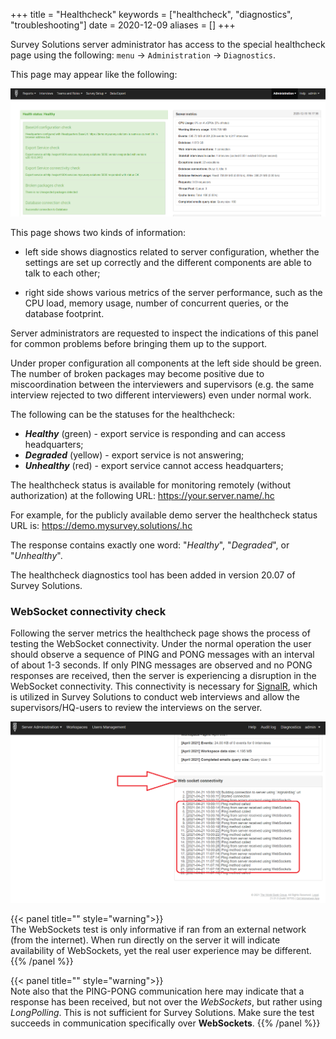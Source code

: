 +++
title = "Healthcheck"
keywords = ["healthcheck", "diagnostics", "troubleshooting"]
date = 2020-12-09
aliases = []
+++

Survey Solutions server administrator has access to the special healthcheck
page using the following: `menu` &#x2192; `Administration` &#x2192; `Diagnostics`.

This page may appear like the following:

<CENTER><A href="images/administration_diagnostics.png">
  <img src="images/administration_diagnostics.png" width=800>
</A></CENTER>

This page shows two kinds of information:

- left side shows diagnostics related to server configuration, whether the
settings are set up correctly and the different components are able to talk
to each other;

- right side shows various metrics of the server performance, such as the
CPU load, memory usage, number of concurrent queries, or the database footprint.

Server administrators are requested to inspect the indications of this panel for
common problems before bringing them up to the support.

Under proper configuration all components at the left side should be green. The
number of broken packages may become positive due to miscoordination between the
interviewers and supervisors (e.g. the same interview rejected to two different
interviewers) even under normal work.

The following can be the statuses for the healthcheck:

- ***Healthy*** (green) - export service is responding and can access headquarters;
- ***Degraded*** (yellow) - export service is not answering;
- ***Unhealthy*** (red) - export service cannot access headquarters;

The healthcheck status is available for monitoring remotely (without
authorization) at the following URL: https://your.server.name/.hc

For example, for the publicly available demo server the healthcheck status URL is:
https://demo.mysurvey.solutions/.hc

The response contains exactly one word: "*Healthy*", "*Degraded*", or
"*Unhealthy*".

The healthcheck diagnostics tool has been added in version 20.07 of Survey
Solutions.

### WebSocket connectivity check

Following the server metrics the healthcheck page shows the process of testing
the WebSocket connectivity. Under the normal operation the user should observe
a sequence of PING and PONG messages with an interval of about 1-3 seconds. If
only PING messages are observed and no PONG responses are received, then the
server is experiencing a disruption in the WebSocket connectivity. This
connectivity is necessary for [SignalR](https://en.wikipedia.org/wiki/SignalR),
which is utilized in Survey Solutions to conduct web interviews and allow the
supervisors/HQ-users to review the interviews on the server.

<CENTER><A href="images/ping-pong.png">
  <img src="images/ping-pong.png" width=800>
</A></CENTER>

{{< panel title="" style="warning">}}
<BR>
The WebSockets test is only informative if ran from an external network 
(from the internet). When run directly on the server it will indicate 
availability of WebSockets, yet the real user experience may be different.
{{% /panel %}}

{{< panel title="" style="warning">}}
<BR>
Note also that the PING-PONG communication here may indicate that a response 
has been received, but not over the <I>WebSockets</I>, but rather using <I>LongPolling</I>.
This is not sufficient for Survey Solutions. Make sure the test succeeds in
communication specifically over <B>WebSockets</B>.
{{% /panel %}}


